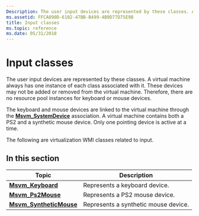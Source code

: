 ```yaml
---
Description: The user input devices are represented by these classes. A virtual machine always has one instance of each class associated with it.
ms.assetid: FFCA890D-6102-47BB-B499-4B9D77D75E9B
title: Input classes
ms.topic: reference
ms.date: 05/31/2018
---
```


# Input classes

The user input devices are represented by these classes. A virtual machine always has one instance of each class associated with it. These devices may not be added or removed from the virtual machine. Therefore, there are no resource pool instances for keyboard or mouse devices.

The keyboard and mouse devices are linked to the virtual machine through the [**Msvm\_SystemDevice**](msvm-systemdevice.md) association. A virtual machine contains both a PS2 and a synthetic mouse device. Only one pointing device is active at a time.

The following are virtualization WMI classes related to input.

## In this section



| Topic                                                          | Description                                     |
|----------------------------------------------------------------|-------------------------------------------------|
| [**Msvm\_Keyboard**](msvm-keyboard.md)<br/>             | Represents a keyboard device.<br/>        |
| [**Msvm\_Ps2Mouse**](msvm-ps2mouse.md)<br/>             | Represents a PS2 mouse device.<br/>       |
| [**Msvm\_SyntheticMouse**](msvm-syntheticmouse.md)<br/> | Represents a synthetic mouse device.<br/> |



 

 

 




